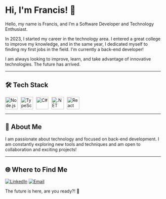 # Hi, I'm Francis! 👋

Hello, my name is Francis, and I’m a Software Developer and Technology Enthusiast.

In 2023, I started my career in the technology area. I entered a great college to improve my knowledge, and in the same year, I dedicated myself to finding my first jobs in the field. I'm currently a back-end developer!

I am always looking to improve, learn, and take advantage of innovative technologies. The future has arrived.

---

## 🛠️ Tech Stack

<div style="display: flex; gap: 10px; align-items: center;">
  <img src="https://tabler-icons.io/static/tabler-icons/logo-nodejs.svg" alt="Node.js" width="40" height="40">
  <img src="https://tabler-icons.io/static/tabler-icons/logo-typescript.svg" alt="TypeScript" width="40" height="40">
  <img src="https://tabler-icons.io/static/tabler-icons/logo-csharp.svg" alt="C#" width="40" height="40">
  <img src="https://tabler-icons.io/static/tabler-icons/logo-dot-net.svg" alt=".NET" width="40" height="40">
  <img src="https://tabler-icons.io/static/tabler-icons/logo-react.svg" alt="React" width="40" height="40">
</div>

---

## 🌱 About Me

I am passionate about technology and focused on back-end development. I am constantly exploring new tools and techniques and am open to collaboration and exciting projects!

---

## 🌐 Where to Find Me
[![LinkedIn](https://img.shields.io/badge/LinkedIn-0077B5?style=for-the-badge&logo=linkedin&logoColor=white)](https://www.linkedin.com/in/franch5) 
[![Email](https://img.shields.io/badge/Email-D14836?style=for-the-badge&logo=gmail&logoColor=white)](mailto:28francis.junior@gmail.com)

The future is here, are you ready?! 🚀
